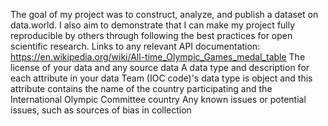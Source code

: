 The goal of my project was to construct, analyze, and publish a dataset on data.world. I also aim to demonstrate that I can make my project fully reproducible by others through following the best practices for open scientific research.
Links to any relevant API documentation: https://en.wikipedia.org/wiki/All-time_Olympic_Games_medal_table
The license of your data and any source data
A data type and description for each attribute in your data
  Team (IOC code)'s data type is object and this attribute contains the name of the country participating and the International Olympic Committee country 
Any known issues or potential issues, such as sources of bias in collection

<!---
meghtrik/meghtrik is a ✨ special ✨ repository because its `README.md` (this file) appears on your GitHub profile.
You can click the Preview link to take a look at your changes.
--->
